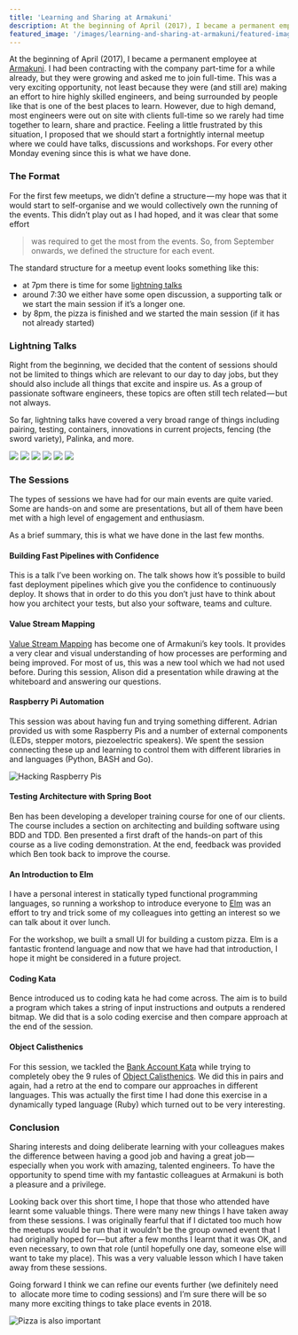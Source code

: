 ```yaml
---
title: 'Learning and Sharing at Armakuni'
description: At the beginning of April (2017), I became a permanent employee at Armakuni. I had been contracting with the company part-time for a while…
featured_image: '/images/learning-and-sharing-at-armakuni/featured-image.jpeg'
---
```


At the beginning of April (2017), I became a permanent employee at
[Armakuni](https://www.armakuni.com/). I had been contracting with the company
part-time for a while already, but they were growing and asked me to join
full-time. This was a very exciting opportunity, not least because they were
(and still are) making an effort to hire highly skilled engineers, and being
surrounded by people like that is one of the best places to learn. However, due
to high demand, most engineers were out on site with clients full-time so we
rarely had time together to learn, share and practice. Feeling a little
frustrated by this situation, I proposed that we should start a fortnightly
internal meetup where we could have talks, discussions and workshops. For every
other Monday evening since this is what we have done.

### The Format

For the first few meetups, we didn’t define a structure — my hope was that it
would start to self-organise and we would collectively own the running of the
events. This didn’t play out as I had hoped, and it was clear that some effort
>was required to get the most from the events. So, from September onwards, we
>defined the structure for each event.

The standard structure for a meetup event looks something like this:

* at 7pm there is time for some [lightning talks](https://en.wikipedia.org/wiki/Lightning_talk)
* around 7:30 we either have some open discussion, a supporting talk or we start the main session if it’s a longer one.
* by 8pm, the pizza is finished and we started the main session (if it has not already started)

### Lightning Talks

Right from the beginning, we decided that the content of sessions should not be
limited to things which are relevant to our day to day jobs, but they should
also include all things that excite and inspire us. As a group of passionate
software engineers, these topics are often still tech related — but not always.

So far, lightning talks have covered a very broad range of things including
pairing, testing, containers, innovations in current projects, fencing (the
sword variety), Palinka, and more.

<div class="gallery" data-columns="3">
	<img src="/images/learning-and-sharing-at-armakuni/photo1.jpeg">
	<img src="/images/learning-and-sharing-at-armakuni/photo2.jpeg">
	<img src="/images/learning-and-sharing-at-armakuni/photo3.jpeg">
	<img src="/images/learning-and-sharing-at-armakuni/photo4.jpeg">
	<img src="/images/learning-and-sharing-at-armakuni/photo5.jpeg">
	<img src="/images/learning-and-sharing-at-armakuni/photo6.jpeg">
</div>


### The Sessions

The types of sessions we have had for our main events are quite varied. Some
are hands-on and some are presentations, but all of them have been met with a
high level of engagement and enthusiasm.

As a brief summary, this is what we have done in the last few months.

#### Building Fast Pipelines with Confidence

This is a talk I’ve been working on. The talk shows how it’s possible to build
fast deployment pipelines which give you the confidence to continuously deploy.
It shows that in order to do this you don’t just have to think about how you
architect your tests, but also your software, teams and culture.

#### Value Stream Mapping

[Value Stream Mapping](https://en.wikipedia.org/wiki/Value_stream_mapping) has
become one of Armakuni’s key tools. It provides a very clear and visual
understanding of how processes are performing and being improved. For most of
us, this was a new tool which we had not used before. During this session,
Alison did a presentation while drawing at the whiteboard and answering our
questions.

#### Raspberry Pi Automation

This session was about having fun and trying something different. Adrian
provided us with some Raspberry Pis and a number of external components (LEDs,
stepper motors, piezoelectric speakers). We spent the session connecting these
up and learning to control them with different libraries in and languages
(Python, BASH and Go).

![Hacking Raspberry Pis](/images/learning-and-sharing-at-armakuni/pi-session.jpeg)

#### Testing Architecture with Spring Boot

Ben has been developing a developer training course for one of our clients. The
course includes a section on architecting and building software using BDD and
TDD. Ben presented a first draft of the hands-on part of this course as a live
coding demonstration. At the end, feedback was provided which Ben took back to
improve the course.

#### An Introduction to Elm

I have a personal interest in statically typed functional programming
languages, so running a workshop to introduce everyone to
[Elm](http://elm-lang.org/)  was an effort to try and trick some of my
colleagues into getting an interest so we can talk about it over lunch.

For the workshop, we built a small UI for building a custom pizza. Elm is a
fantastic frontend language and now that we have had that introduction, I hope it might be considered in a future project.

#### Coding Kata

Bence introduced us to coding kata he had come across. The aim is to build a
program which takes a string of input instructions and outputs a rendered
bitmap. We did that is a solo coding exercise and then compare approach at the end of the session.

#### Object Calisthenics

For this session, we tackled the [Bank Account
Kata](https://github.com/sandromancuso/Bank-kata) while trying to completely
obey the 9 rules of [Object
Calisthenics](http://williamdurand.fr/2013/06/03/object-calisthenics/). We did
this in pairs and again, had a retro at the end to compare our approaches in
different languages. This was actually the first time I had done this exercise
in a dynamically typed language (Ruby) which turned out to be very interesting.

### Conclusion

Sharing interests and doing deliberate learning with your colleagues makes the
difference between having a good job and having a great job — especially when
you work with amazing, talented engineers. To have the opportunity to spend
time with my fantastic colleagues at Armakuni is both a pleasure and a
privilege.

Looking back over this short time, I hope that those who attended have learnt
some valuable things. There were many new things I have taken away from these
sessions. I was originally fearful that if I dictated too much how the meetups
would be run that it wouldn’t be the group owned event that I had originally
hoped for — but after a few months I learnt that it was OK, and even necessary,
to own that role (until hopefully one day, someone else will want to take my
place). This was a very valuable lesson which I have taken away from these
sessions.

Going forward I think we can refine our events further (we definitely need to 
allocate more time to coding sessions) and I’m sure there will be so many more
exciting things to take place events in 2018.

![Pizza is also important](/images/learning-and-sharing-at-armakuni/pizza.jpeg)
